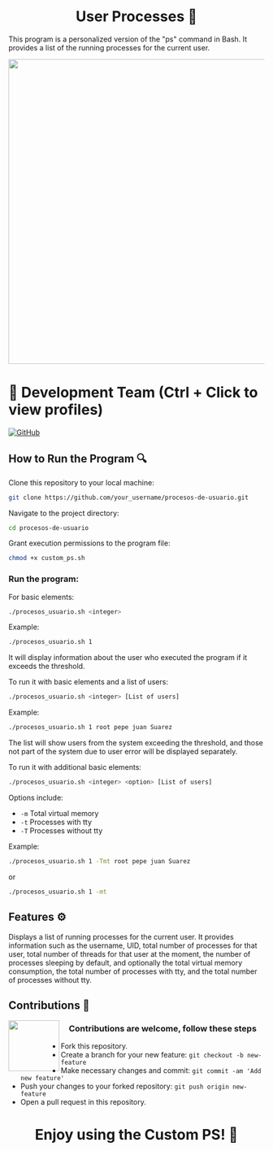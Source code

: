 <h1 align="center">User Processes 🔄 </h1>

This program is a personalized version of the "ps" command in Bash. It provides a list of the running processes for the current user.

<p  align="center" >
  <img width="600px"src="https://github.com/AlejandroDavidArzolaSaavedra/procesos-de-usuario/assets/90756437/ec70f535-d008-4b26-a881-b7ca843ff19e">
</p>

# 👥 Development Team (Ctrl + Click to view profiles)

[![GitHub](https://img.shields.io/badge/GitHub-Alejandro%20David%20Arzola%20Saavedra-blue?style=flat-square&logo=github)](https://github.com/AlejandroDavidArzolaSaavedra)

## How to Run the Program 🔍

Clone this repository to your local machine:

```bash
git clone https://github.com/your_username/procesos-de-usuario.git
```

Navigate to the project directory:

```bash
cd procesos-de-usuario
```

Grant execution permissions to the program file:

```bash
chmod +x custom_ps.sh
```

### Run the program:

For basic elements:

```bash
./procesos_usuario.sh <integer>
```

Example:

```bash
./procesos_usuario.sh 1
```

It will display information about the user who executed the program if it exceeds the threshold.

To run it with basic elements and a list of users:

```bash
./procesos_usuario.sh <integer> [List of users]
```

Example:

```bash
./procesos_usuario.sh 1 root pepe juan Suarez
```

The list will show users from the system exceeding the threshold, and those not part of the system due to user error will be displayed separately.

To run it with additional basic elements:

```bash
./procesos_usuario.sh <integer> <option> [List of users]
```

Options include:

- `-m` Total virtual memory
- `-t` Processes with tty
- `-T` Processes without tty

Example:

```bash
./procesos_usuario.sh 1 -Tmt root pepe juan Suarez
```

or

```bash
./procesos_usuario.sh 1 -mt
```

## Features ⚙️

Displays a list of running processes for the current user. It provides information such as the username, UID, total number of processes for that user, total number of threads for that user at the moment, the number of processes sleeping by default, and optionally the total virtual memory consumption, the total number of processes with tty, and the total number of processes without tty.

## Contributions 🤝
<img align="left" width="100px" src="https://github.com/AlejandroDavidArzolaSaavedra/User-Processes-Script/assets/90756437/dfcbc811-ea31-406d-b730-7fa4d1c24210">
<h3 align="center">Contributions are welcome, follow these steps</h3>

- Fork this repository.
- Create a branch for your new feature: `git checkout -b new-feature`
- Make necessary changes and commit: `git commit -am 'Add new feature'`
- Push your changes to your forked repository: `git push origin new-feature`
- Open a pull request in this repository.

<h1 align="center">Enjoy using the Custom PS! 🚀</h1>
